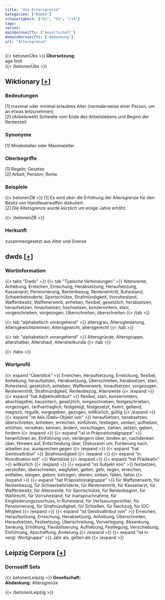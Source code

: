 ```yaml
---
title: "die Altersgrenze"
kategorien: ["Nomen"]
schwierigkeit: ["k2", "h3", "r14"]
tags:
series:
mainDornseiffs: ['Gesellschaft']
domainDornseiffs: ['Abdankung']
url: "Altersgrenze"
---
```


{{< betonenÜbs >}}
**Übersetzung:**  
age limit  
{{< /betonenÜbs >}}

## Wiktionary [[+](https://de.wiktionary.org/wiki/Altersgrenze)]

### Bedeutungen
[1] maximal oder minimal erlaubtes Alter (normalerweise einer Person, um an etwas teilzunehmen)  
[2] (Arbeitswelt) Schwelle vom Ende des Arbeitslebens und Beginn der Rentenzeit  

### Synonyme
[1] Mindestalter oder Maximalalter  

### Oberbegriffe
[1] Regeln; Gesetze  
[2] Arbeit; Pension; Rente  

### Beispiele
{{< betonenZB >}}
[1] Es wird über die Erhöhung der Altersgrenze für den Besitz von Handfeuerwaffen diskutiert.  
[2] Die Altersgrenze wurde kürzlich um einige Jahre erhöht.  

{{< /betonenZB >}}
### Herkunft
zusammengesetzt aus Alter und Grenze  



## dwds [[+](https://www.dwds.de/wb/Altersgrenze)]

### Wortinformation
{{< tabs "Dwds" >}}
{{< tab "Typische Verbindungen" >}}
Altersrente, Anhebung, Erreichen, Erreichung, Herabsetzung, Heraufsetzung, Kassenarzt, Pensionierung, Rentenbezug, Renteneintritt, Ruhestand, Schwerbehinderte, Sportschütze, Strafmündigkeit, Vorruhestand, Waffenbesitz, Waffenerwerb, anheben, flexibel, gesetzlich, herabsetzen, heraufsetzen, hinaufsetzen, hochsetzen, konzernintern, starr, vorgeschrieben, vorgezogen, Überschreiten, überschreiten
{{< /tab >}}

{{< tab "alphabetisch vorangehend" >}}
altersgrau, Altersgliederung, Altersgewichtsrennen, Altersgewicht, altersgerecht
{{< /tab >}}

{{< tab "alphabetisch vorangehend" >}}
Altersgründe, Altersgruppe, altershalber, Altershaut, Altersheilkunde
{{< /tab >}}

{{< /tabs >}}

### Wortprofil
{{< expand "Überblick" >}} Erreichen, Heraufsetzung, Erreichung, flexibel, Anhebung, heraufsetzen, Herabsetzung, Überschreiten, herabsetzen, starr, Ruhestand, gesetzlich, anheben, Waffenerwerb, hinaufsetzen, vorgezogen, Renteneintritt, Strafmündigkeit, Rentenbezug, Altersrente {{< /expand >}}
{{< expand "hat Adjektivattribut" >}} flexibel, starr, konzernintern, abschlagsfrei, hausintern, gesetzlich, vorgeschrieben, festgeschrieben, vorgezogen, tarifvertraglich, festgelegt, festgesetzt, fixiert, geltend, magisch, regulär, vorgegeben, gezogen, willkürlich, gültig {{< /expand >}}
{{< expand "ist Akk./Dativ-Objekt von" >}} heraufsetzen, herabsetzen, überschreiten, anheben, erreichen, einführen, festlegen, senken, aufheben, erhöhen, vorsehen, kennen, ändern, vorschlagen, ziehen, setzen, geben, fordern {{< /expand >}}
{{< expand "ist in Präpositionalgruppe" >}} heranführen an, Einführung von, verlängern über, binden an, nachdenken über, Hinweis auf, Entscheidung über, Diskussion um, Forderung nach, arbeiten zur, aussprechen gegen {{< /expand >}}
{{< expand "hat Genitivattribut" >}} Strafmündigkeit {{< /expand >}}
{{< expand "in Koordination mit" >}} Warteliste {{< /expand >}}
{{< expand "hat Prädikativ" >}} willkürlich {{< /expand >}}
{{< expand "ist Subjekt von" >}} festsetzen, verstoßen, überschreiten, wegfallen, gelten, geln, liegen, erreichen, entfallen, steigen, geben, betragen, dienen, sinken, fällen, fallen {{< /expand >}}
{{< expand "hat Präpositionalgruppe" >}} für Waffenerwerb, für Rentenbezug, für Schwerbehinderte, für Renteneintritt, für Kassenarzt, für Waffenbesitz, für Altersrente, für Sportschütze, für Rentenbeginn, für Wahlrecht, für Vorruhestand, für Inanspruchnahme, für Eingliederungszuschuss, in Ruhestand, für Verfassungsrichter, für Pensionierung, für Strafmündigkeit, für Schießen, für Nachzug, für IOC-Mitglied {{< /expand >}}
{{< expand "ist Genitivattribut von" >}} Erreichen, Heraufsetzung, Erreichung, Herabsetzung, Anhebung, Überschreiten, Heraufsetzen, Festsetzung, Überschreitung, Vorverlegung, Absenkung, Senkung, Erhöhung, Flexibilisierung, Aufhebung, Festlegung, Verschiebung, Einführung, Abschaffung, Änderung {{< /expand >}}
{{< expand "ist in vergl. Wortgruppe" >}} Jahr als, gelten als {{< /expand >}}

## Leipzig Corpora [[+](https://corpora.uni-leipzig.de/en/res?word=Altersgrenze&corpusId=deu_newscrawl-public_2018)]

### Dornseiff Sets
{{< betonenLeipzig >}}
**Gesellschaft:**  
**Abdankung:** Altersgrenze  

{{< /betonenLeipzig >}}
